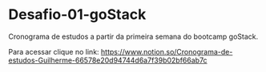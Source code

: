# Desafio-01-goStack

Cronograma de estudos a partir da primeira semana do bootcamp goStack.

Para acessar clique no link: https://www.notion.so/Cronograma-de-estudos-Guilherme-66578e20d94744d6a7f39b02bf66ab7c
